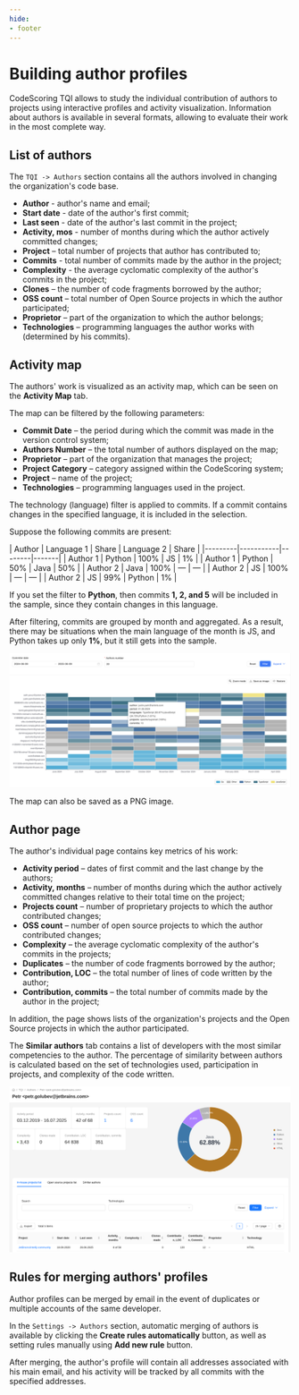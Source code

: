 ```yaml
---
hide:
- footer
---
```


# Building author profiles

CodeScoring TQI allows to study the individual contribution of authors to projects using interactive profiles and activity visualization. Information about authors is available in several formats, allowing to evaluate their work in the most complete way.

## List of authors

The `TQI -> Authors` section contains all the authors involved in changing the organization's code base.

- **Author** - author's name and email;
- **Start date** - date of the author's first commit;
- **Last seen** - date of the author's last commit in the project;
- **Activity, mos** - number of months during which the author actively committed changes;
- **Project** – total number of projects that author has contributed to;
- **Commits** - total number of commits made by the author in the project;
- **Complexity** - the average cyclomatic complexity of the author's commits in the project;
- **Clones** – the number of code fragments borrowed by the author;
- **OSS count** – total number of Open Source projects in which the author participated;
- **Proprietor** – part of the organization to which the author belongs;
- **Technologies** – programming languages the author works with (determined by his commits).

## Activity map

The authors' work is visualized as an activity map, which can be seen on the **Activity Map** tab.

The map can be filtered by the following parameters:

- **Commit Date** – the period during which the commit was made in the version control system;
- **Authors Number** – the total number of authors displayed on the map;
- **Proprietor** – part of the organization that manages the project;
- **Project Category** – category assigned within the CodeScoring system;
- **Project** – name of the project;
- **Technologies** – programming languages used in the project.

The technology (language) filter is applied to commits. If a commit contains changes in the specified language, it is included in the selection.

Suppose the following commits are present:

| Author | Language 1 | Share | Language 2 | Share |
|---------|-----------|--------|-------|
| Author 1 | Python | 100% | JS | 1% |
| Author 1 | Python | 50% | Java | 50% |
| Author 2 | Java | 100% | — | — |
| Author 2 | JS | 100% | — | — |
| Author 2 | JS | 99% | Python | 1% |

If you set the filter to **Python**, then commits **1, 2, and 5** will be included in the sample, since they contain changes in this language.

After filtering, commits are grouped by month and aggregated. As a result, there may be situations when the main language of the month is JS, and Python takes up only **1%**, but it still gets into the sample.

![Contribution map](/assets/img/tqi/en/contribution-map-authors.png)

The map can also be saved as a PNG image.

## Author page

The author's individual page contains key metrics of his work:

- **Activity period** – dates of first commit and the last change by the authors;
- **Activity, months** – number of months during which the author actively committed changes relative to their total time on the project;
- **Projects count** – number of proprietary projects to which the author contributed changes;
- **OSS count** – number of open source projects to which the author contributed changes;
- **Complexity** – the average cyclomatic complexity of the author's commits in the projects;
- **Duplicates** – the number of code fragments borrowed by the author;
- **Contribution, LOC** – the total number of lines of code written by the author;
- **Contribution, commits** – the total number of commits made by the author in the project;

In addition, the page shows lists of the organization's projects and the Open Source projects in which the author participated.

The **Similar authors** tab contains a list of developers with the most similar competencies to the author. The percentage of similarity between authors is calculated based on the set of technologies used, participation in projects, and complexity of the code written.

![Author](/assets/img/tqi/en/tqi-author.png)

## Rules for merging authors' profiles

Author profiles can be merged by email in the event of duplicates or multiple accounts of the same developer.

In the `Settings -> Authors` section, automatic merging of authors is available by clicking the **Create rules automatically** button, as well as setting rules manually using **Add new rule** button.

After merging, the author's profile will contain all addresses associated with his main email, and his activity will be tracked by all commits with the specified addresses.
